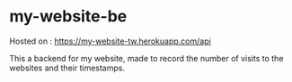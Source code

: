 # my-website-be

Hosted on : https://my-website-tw.herokuapp.com/api

This a backend for my website, made to record the number of visits to the websites and their timestamps.
